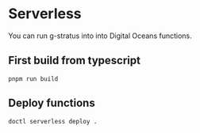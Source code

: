 # Serverless

You can run g-stratus into into Digital Oceans functions.

## First build from typescript

```
pnpm run build
```

## Deploy functions

```
doctl serverless deploy .
```
